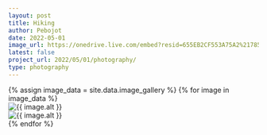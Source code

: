 ```yaml
---
layout: post
title: Hiking
author: Pebojot
date: 2022-05-01
image_url: https://onedrive.live.com/embed?resid=655EB2CF553A75A2%217856&authkey=%21AItpY9YKx-3y1SQ
latest: false
project_url: 2022/05/01/photography/
type: photography
---
```


<div class="container">
  <div class="row">
    {% assign image_data = site.data.image_gallery %}
    {% for image in image_data %}
      <div class="col-md-4 mt-3 col-lg-3">
        <!-- Image thumbnail -->
        <img src="{{ image.src }}" class="img-fluid" alt="{{ image.alt }}" data-bs-toggle="modal" data-bs-target="#img{{ forloop.index }}">
        <!-- Modal -->
        <div class="modal fade" id="img{{ forloop.index }}" tabindex="-1" aria-labelledby="exampleModalLabel" aria-hidden="true">
          <div class="modal-dialog modal-dialog-centered modal-xl">
            <div class="modal-content">
              <div class="modal-body">
                <img src="{{ image.src }}" class="img-fluid" alt="{{ image.alt }}">
              </div>
            </div>
          </div>
        </div>
      </div>
    {% endfor %}
  </div>
</div>

<!-- Script to dynamically load content into the modal -->
<script>
  $(document).ready(function () {
    {% for image in image_data %}
      $('#img{{ forloop.index }}').on('shown.bs.modal', function () {
        // Replace the placeholder image with the actual image URL for this specific modal
        var imageUrl = '{{ image.src }}';

        // Update the src attribute of the image inside the modal
        $(this).find('.modal-body img').attr('src', imageUrl);
      });
    {% endfor %}
  });
</script>
